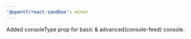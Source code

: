 ```yaml
---
'@opentf/react-sandbox': minor
---
```


Added consoleType prop for basic & advanced(console-feed) console.
